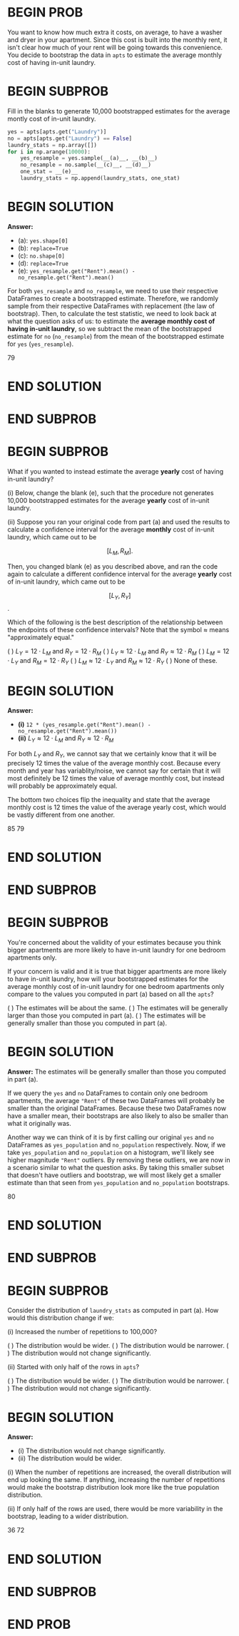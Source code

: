 # BEGIN PROB

You want to know how much extra it costs, on average, to have a washer and dryer in your apartment. Since this cost is built into the monthly rent, it isn't clear how much of your rent will be going towards this convenience. You decide to bootstrap the data in `apts` to estimate the average monthly cost of having in-unit laundry.

# BEGIN SUBPROB

Fill in the blanks to generate 10,000 bootstrapped estimates for the average montly cost of in-unit laundry.

```py
yes = apts[apts.get("Laundry")]
no = apts[apts.get("Laundry") == False]
laundry_stats = np.array([])
for i in np.arange(10000):
    yes_resample = yes.sample(__(a)__, __(b)__)
    no_resample = no.sample(__(c)__, __(d)__)
    one_stat = __(e)__
    laundry_stats = np.append(laundry_stats, one_stat)
```

# BEGIN SOLUTION

**Answer:**

- \(a\): `yes.shape[0]`
- \(b\): `replace=True`
- \(c\): `no.shape[0]`
- \(d\): `replace=True`
- \(e\): `yes_resample.get("Rent").mean() - no_resample.get("Rent").mean()`

For both `yes_resample` and `no_resample`, we need to use their respective DataFrames to create a bootstrapped estimate. Therefore, we randomly sample from their respective DataFrames with replacement (the law of bootstrap). Then, to calculate the test statistic, we need to look back at what the question asks of us: to estimate the **average monthly cost of having in-unit laundry**, so we subtract the mean of the bootstrapped estimate for `no` (`no_resample`) from the mean of the bootstrapped estimate for `yes` (`yes_resample`).

<average>79</average>

# END SOLUTION

# END SUBPROB

# BEGIN SUBPROB

What if you wanted to instead estimate the average **yearly** cost of having in-unit laundry?

(i) Below, change the blank \(e\), such that the procedure not generates 10,000 bootstrapped estimates for the average **yearly** cost of in-unit laundry.

(ii) Suppose you ran your original code from part \(a\) and used the results to calculate a confidence interval for the average **monthly** cost of in-unit laundry, which came out to be 

$$[L_M, R_M].$$

Then, you changed blank \(e\) as you described above, and ran the code again to calculate a different confidence interval for the average **yearly** cost of in-unit laundry, which came out to be

$$[L_Y, R_Y]$$.

Which of the following is the best description of the relationship between the endpoints of these confidence intervals? Note that the symbol $\approx$ means "approximately equal."

( ) $L_Y = 12 \cdot L_M$ and $R_Y = 12 \cdot R_M$
( ) $L_Y \approx 12 \cdot L_M$ and $R_Y \approx 12 \cdot R_M$
( ) $L_M = 12 \cdot L_Y$ and $R_M = 12 \cdot R_Y$
( ) $L_M \approx 12 \cdot L_Y$ and $R_M \approx 12 \cdot R_Y$
( ) None of these.

# BEGIN SOLUTION

**Answer:** 

- **\(i\)** `12 * (yes_resample.get("Rent").mean() - no_resample.get("Rent").mean())` 
- **\(ii\)** $L_Y \approx 12 \cdot L_M$ and $R_Y \approx 12 \cdot R_M$

For both $L_Y$ and $R_Y$, we cannot say that we certainly know that it will be precisely 12 times the value of the average monthly cost. Because every month and year has variablity/noise, we cannot say for certain that it will most definitely be 12 times the value of average monthly cost, but instead will probably be approximately equal.

The bottom two choices flip the inequality and state that the average monthly cost is 12 times the value of the average yearly cost, which would be vastly different from one another.

<average>85</average>
<average>79</average>

# END SOLUTION

# END SUBPROB

# BEGIN SUBPROB

You're concerned about the validity of your estimates because you think bigger apartments are more likely to have in-unit laundry for one bedroom apartments only. 

If your concern is valid and it is true that bigger apartments are more likely to have in-unit laundry, how will your bootstrapped estimates for the average monthly cost of in-unit laundry for one bedroom apartments only compare to the values you computed in part \(a\) based on all the `apts`?

( ) The estimates will be about the same.
( ) The estimates will be generally larger than those you computed in part \(a\).
( ) The estimates will be generally smaller than those you computed in part \(a\).

# BEGIN SOLUTION

**Answer:** The estimates will be generally smaller than those you computed in part \(a\).

If we query the `yes` and `no` DataFrames to contain only one bedroom apartments, the average `"Rent"` of these two DataFrames will probably be smaller than the original DataFrames. Because these two DataFrames now have a smaller mean, their bootstraps are also likely to also be smaller than what it originally was. 

Another way we can think of it is by first calling our original `yes` and `no` DataFrames as `yes_population` and `no_population` respectively. Now, if we take `yes_population` and `no_population` on a histogram, we'll likely see higher magnitude `"Rent"` outliers. By removing these outliers, we are now in a scenario similar to what the question asks. By taking this smaller subset that doesn't have outliers and bootstrap, we will most likely get a smaller estimate than that seen from `yes_population` and `no_population` bootstraps. 

<average>80</average>

# END SOLUTION

# END SUBPROB

# BEGIN SUBPROB

Consider the distribution of `laundry_stats` as computed in part \(a\). How would this distribution change if we:

(i) Increased the number of repetitions to 100,000?

( ) The distribution would be wider.
( ) The distribution would be narrower.
( ) The distribution would not change significantly.

(ii) Started with only half of the rows in `apts`?

( ) The distribution would be wider.
( ) The distribution would be narrower.
( ) The distribution would not change significantly.

# BEGIN SOLUTION

**Answer:** 

- (i) The distribution would not change significantly.
- (ii) The distribution would be wider.

(i) When the number of repetitions are increased, the overall distribution will end up looking the same. If anything, increasing the number of repetitions would make the bootstrap distribution look more like the true population distribution. 

(ii) If only half of the rows are used, there would be more variability in the bootstrap, leading to a wider distribution.

<average>36</average>
<average>72</average>

# END SOLUTION

# END SUBPROB

# END PROB